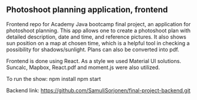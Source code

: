 ## Photoshoot planning application, frontend
Frontend repo for Academy Java bootcamp final project, an application for photoshoot planning. This app allows one to create a photoshoot plan with detailed description, date and time, and reference pictures. It also shows sun position on a map at chosen time, which is a helpful tool in checking a possibility for shadows/sunlight. Plans can also be converted into pdf.

Frontend is done using React. As a style we used Material UI solutions. Suncalc, Mapbox, React.pdf and moment.js were also utilized.

To run the show:
npm install
npm start

Backend link: https://github.com/SamuliSorjonen/final-project-backend.git
